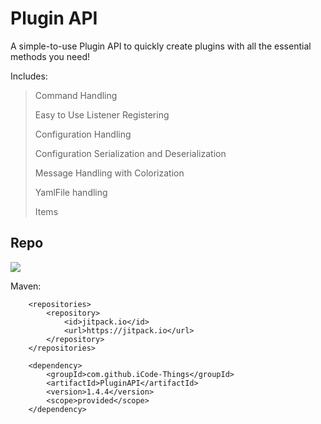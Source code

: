# Plugin API
A simple-to-use Plugin API to quickly create plugins with all the essential methods you need! 

Includes:
> Command Handling
> 
> Easy to Use Listener Registering
> 
> Configuration Handling
> 
> Configuration Serialization and Deserialization
> 
> Message Handling with Colorization
> 
> YamlFile handling
> 
> Items

## Repo
[![](https://jitpack.io/v/iCode-Things/PluginAPI.svg)](https://jitpack.io/#iCode-Things/PluginAPI)


Maven:
```maven
	<repositories>
		<repository>
		    <id>jitpack.io</id>
		    <url>https://jitpack.io</url>
		</repository>
	</repositories>
	
	<dependency>
	    <groupId>com.github.iCode-Things</groupId>
	    <artifactId>PluginAPI</artifactId>
	    <version>1.4.4</version>
	    <scope>provided</scope>
	</dependency>
```
